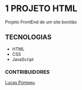 # 1 PROJETO HTML

Projeto FrontEnd de um site bonitão

## TECNOLOGIAS

- HTML
- CSS
- JavaScript

### CONTRIBUIDORES


[Lucas Pompeu](https://github.com/PompeuDev)

